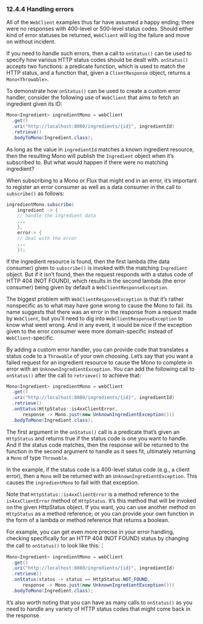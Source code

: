 ### 12.4.4 Handling errors

All of the `WebClient` examples thus far have assumed a happy ending; there were no responses with 400-level or 500-level status codes. Should either kind of error statuses be returned, `WebClient` will log the failure and move on without incident.

If you need to handle such errors, then a call to `onStatus()` can be used to specify how various HTTP status codes should be dealt with. `onStatus()` accepts two functions: a predicate function, which is used to match the HTTP status, and a function that, given a `ClientResponse` object, returns a `Mono<Throwable>`.

To demonstrate how `onStatus()` can be used to create a custom error handler, consider the following use of `WebClient` that aims to fetch an ingredient given its ID:

```java
Mono<Ingredient> ingredientMono = webClient
  .get()
  .uri("http://localhost:8080/ingredients/{id}", ingredientId)
  .retrieve()
  .bodyToMono(Ingredient.class);
```

As long as the value in `ingredientId` matches a known ingredient resource, then the resulting Mono will publish the `Ingredient` object when it’s subscribed to. But what would happen if there were no matching ingredient?

When subscribing to a Mono or Flux that might end in an error, it’s important to register an error consumer as well as a data consumer in the call to `subscribe()` as follows:

```java
ingredientMono.subscribe(
    ingredient -> {
    // handle the ingredient data
    ...
    },
    error-> {
    // deal with the error
    ...
    });
```

If the ingredient resource is found, then the first lambda (the data consumer) given to `subscribe()` is invoked with the matching `Ingredient` object. But if it isn’t found, then the request responds with a status code of HTTP 404 (NOT FOUND), which results in the second lambda (the error consumer) being given by default a `WebClientResponseException`.

The biggest problem with `WebClientResponseException` is that it’s rather nonspecific as to what may have gone wrong to cause the Mono to fail. Its name suggests that there was an error in the response from a request made by `WebClient`, but you’ll need to dig into `WebClientResponseException` to know what went wrong. And in any event, it would be nice if the exception given to the error consumer were more domain-specific instead of `WebClient`-specific.

By adding a custom error handler, you can provide code that translates a status code to a `Throwable` of your own choosing. Let’s say that you want a failed request for an ingredient resource to cause the Mono to complete in error with an `UnknownIngredientException`. You can add the following call to `onStatus()` after the call to `retrieve()` to achieve that:

```java
Mono<Ingredient> ingredientMono = webClient
  .get()
  .uri("http://localhost:8080/ingredients/{id}", ingredientId)
  .retrieve()
  .onStatus(HttpStatus::is4xxClientError,
      response -> Mono.just(new UnknownIngredientException()))
  .bodyToMono(Ingredient.class);
```

The first argument in the `onStatus()` call is a predicate that’s given an `HttpStatus` and returns true if the status code is one you want to handle. And if the status code matches, then the response will be returned to the function in the second argument to handle as it sees fit, ultimately returning a `Mono` of type `Throwable`.

In the example, if the status code is a 400-level status code (e.g., a client error), then a `Mono` will be returned with an `UnknownIngredientException`. This causes the `ingredientMono` to fail with that exception.

Note that `HttpStatus::is4xxClientError` is a method reference to the `is4xxClientError` method of `HttpStatus`. It’s this method that will be invoked on the given HttpStatus object. If you want, you can use another method on `HttpStatus` as a method reference; or you can provide your own function in the form of a lambda or method reference that returns a boolean.

For example, you can get even more precise in your error handling, checking specifically for an HTTP 404 (NOT FOUND) status by changing the call to `onStatus()` to look like this:：

```java
Mono<Ingredient> ingredientMono = webClient
  .get()
  .uri("http://localhost:8080/ingredients/{id}", ingredientId)
  .retrieve()
  .onStatus(status -> status == HttpStatus.NOT_FOUND,
      response -> Mono.just(new UnknownIngredientException()))
  .bodyToMono(Ingredient.class);
```

It’s also worth noting that you can have as many calls to `onStatus()` as you need to handle any variety of HTTP status codes that might come back in the response.


